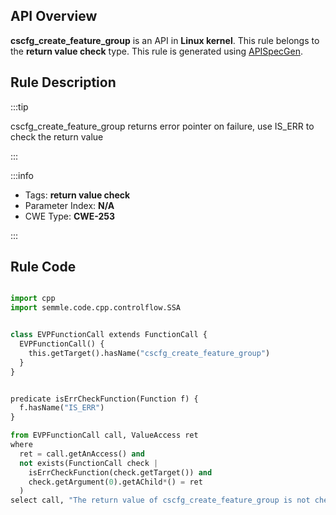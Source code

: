 ---
---


## API Overview
**cscfg_create_feature_group** is an API in **Linux kernel**. This rule belongs to the **return value check** type. This rule is generated using [APISpecGen](../../tools/APISpecGen).
## Rule Description

:::tip

cscfg_create_feature_group returns error pointer on failure, use IS_ERR to check the return value

:::

:::info

- Tags: **return value check**
- Parameter Index: **N/A**
- CWE Type: **CWE-253**

:::

## Rule Code
```python

import cpp
import semmle.code.cpp.controlflow.SSA


class EVPFunctionCall extends FunctionCall {
  EVPFunctionCall() {
    this.getTarget().hasName("cscfg_create_feature_group")
  }
}


predicate isErrCheckFunction(Function f) {
  f.hasName("IS_ERR") 
}

from EVPFunctionCall call, ValueAccess ret
where
  ret = call.getAnAccess() and
  not exists(FunctionCall check |
    isErrCheckFunction(check.getTarget()) and
    check.getArgument(0).getAChild*() = ret
  )
select call, "The return value of cscfg_create_feature_group is not checked with IS_ERR."
    
```